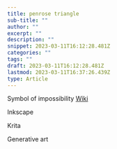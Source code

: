 ```yaml
---
title: penrose triangle
sub-title: ""
author: ""
excerpt: ""
description: ""
snippet: 2023-03-11T16:12:28.481Z
categories: ""
tags: ""
draft: 2023-03-11T16:12:28.481Z
lastmod: 2023-03-11T16:37:26.439Z
type: Article
---
```


Symbol of impossibility [Wiki](https://en.wikipedia.org/wiki/Penrose_triangle)

Inkscape

Krita

Generative art
